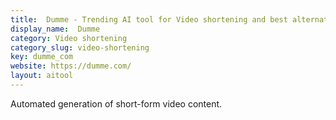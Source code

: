 ```yaml
---
title:  Dumme - Trending AI tool for Video shortening and best alternatives
display_name:  Dumme
category: Video shortening
category_slug: video-shortening
key: dumme_com
website: https://dumme.com/
layout: aitool
---
```


Automated generation of short-form video content.

